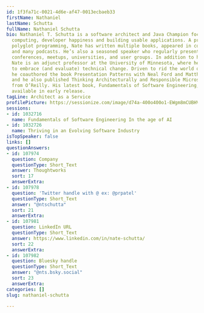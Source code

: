 ```yaml
---
id: 1f3fa71c-0021-4d6e-af47-0013ecbaeb33
firstName: Nathaniel
lastName: Schutta
fullName: Nathaniel Schutta
bio: Nathaniel T. Schutta is a software architect and Java Champion focused on cloud
  computing, developer happiness and building usable applications. A proponent of
  polyglot programming, Nate has written multiple books, appeared in countless videos
  and many podcasts. He’s also a seasoned speaker who regularly presents at worldwide
  conferences, meetups, universities, and user groups. In addition to his day job,
  Nate is an adjunct professor at the University of Minnesota, where he teaches students
  to embrace (and evaluate) technical change. Driven to rid the world of bad presentations,
  he coauthored the book Presentation Patterns with Neal Ford and Matthew McCullough,
  and he also published Thinking Architecturally and Responsible Microservices available
  from O’Reilly. His latest book, Fundamentals of Software Engineering, is currently
  available in early release.
tagLine: Architect as a Service
profilePicture: https://sessionize.com/image/d74a-400o400o1-EWgm8mCUBHVZkKHRmw7ycB.jpg
sessions:
- id: 1032716
  name: Fundamentals of Software Engineering In the age of AI
- id: 1032726
  name: Thriving in an Evolving Software Industry
isTopSpeaker: false
links: []
questionAnswers:
- id: 107974
  question: Company
  questionType: Short_Text
  answer: Thoughtworks
  sort: 17
  answerExtra:
- id: 107978
  question: 'Twitter handle with @ ex: @prpatel'
  questionType: Short_Text
  answer: "@ntschutta"
  sort: 21
  answerExtra:
- id: 107981
  question: LinkedIn URL
  questionType: Short_Text
  answer: https://www.linkedin.com/in/nate-schutta/
  sort: 22
  answerExtra:
- id: 107982
  question: Bluesky handle
  questionType: Short_Text
  answer: "@nts.bsky.social"
  sort: 23
  answerExtra:
categories: []
slug: nathaniel-schutta

---
```

